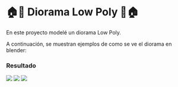 # 🏠🌳 Diorama Low Poly 🌳🏠

En este proyecto modelé un diorama Low Poly.


A continuación, se muestran ejemplos de como se ve el diorama en blender:

### Resultado
![](https://github.com/AxelVazMar/Simulacion_Por_Computadora-Axel_Vazquez/blob/main/Pr%C3%A1ctica%2002%20-%20Diorama%20Low%20Poly/DIORAMA_1.png)
![](https://github.com/AxelVazMar/Simulacion_Por_Computadora-Axel_Vazquez/blob/main/Pr%C3%A1ctica%2002%20-%20Diorama%20Low%20Poly/DIORAMA_2.png)
![](https://github.com/AxelVazMar/Simulacion_Por_Computadora-Axel_Vazquez/blob/main/Pr%C3%A1ctica%2002%20-%20Diorama%20Low%20Poly/DIORAMA_3.png)







